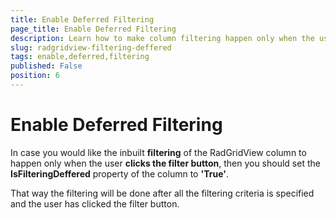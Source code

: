 ```yaml
---
title: Enable Deferred Filtering
page_title: Enable Deferred Filtering
description: Learn how to make column filtering happen only when the user clicks the filter button within RadGridView - Telerik's WPF DataGrid.
slug: radgridview-filtering-deffered
tags: enable,deferred,filtering
published: False
position: 6
---
```


# Enable Deferred Filtering

In case you would like the inbuilt __filtering__ of the RadGridView column to happen only when the user __clicks the filter button__, then you should set the __IsFilteringDeffered__ property of the column to __'True'__.

That way the filtering will be done after all the filtering criteria is specified and the user has clicked the filter button.
